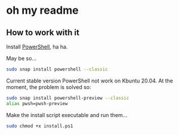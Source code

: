 # oh my readme

## How to work with it

Install [PowerShell](https://github.com/PowerShell/PowerShell), ha ha.

May be so...

```bash
sudo snap install powershell --classic
```

Current stable version PowerShell not work on Kbuntu 20.04. At the moment, the problem is solved so:

```bash
sudo snap install powershell-preview --classic
alias pwsh=pwsh-preview
```

Make the install script executable and run them...

```bash
sudo chmod +x install.ps1
```
